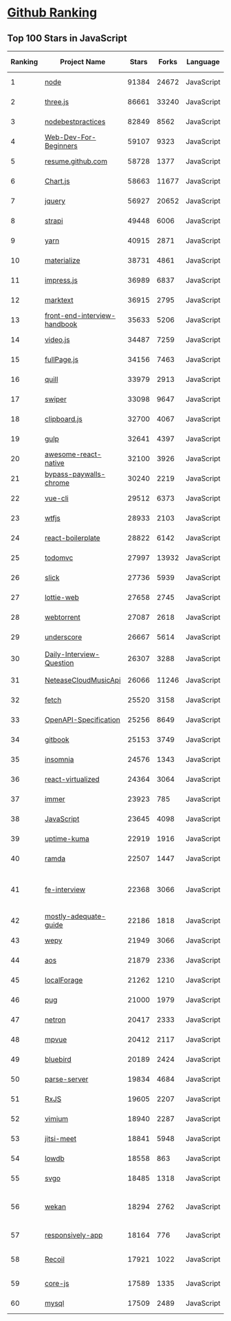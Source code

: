 [Github Ranking](../README.md)
==========

## Top 100 Stars in JavaScript

| Ranking | Project Name | Stars | Forks | Language | Open Issues | Description | Last Commit |
| ------- | ------------ | ----- | ----- | -------- | ----------- | ----------- | ----------- |
| 1 | [node](https://github.com/nodejs/node) | 91384 | 24672 | JavaScript | 1333 | Node.js JavaScript runtime :sparkles::turtle::rocket::sparkles: | 2022-11-08T02:50:11Z |
| 2 | [three.js](https://github.com/mrdoob/three.js) | 86661 | 33240 | JavaScript | 367 | JavaScript 3D Library. | 2022-11-07T09:09:47Z |
| 3 | [nodebestpractices](https://github.com/goldbergyoni/nodebestpractices) | 82849 | 8562 | JavaScript | 21 | :white_check_mark:  The Node.js best practices list (November 2022) | 2022-10-31T17:09:53Z |
| 4 | [Web-Dev-For-Beginners](https://github.com/microsoft/Web-Dev-For-Beginners) | 59107 | 9323 | JavaScript | 0 | 24 Lessons, 12 Weeks, Get Started as a Web Developer | 2022-11-07T05:16:19Z |
| 5 | [resume.github.com](https://github.com/resume/resume.github.com) | 58728 | 1377 | JavaScript | 48 | Resumes generated using the GitHub informations | 2022-10-16T23:25:27Z |
| 6 | [Chart.js](https://github.com/chartjs/Chart.js) | 58663 | 11677 | JavaScript | 158 | Simple HTML5 Charts using the <canvas> tag | 2022-11-08T00:49:48Z |
| 7 | [jquery](https://github.com/jquery/jquery) | 56927 | 20652 | JavaScript | 73 | jQuery JavaScript Library | 2022-11-01T19:59:58Z |
| 8 | [strapi](https://github.com/strapi/strapi) | 49448 | 6006 | JavaScript | 306 | 🚀 Strapi is the leading open-source headless CMS. It’s 100% JavaScript, fully customizable and developer-first. | 2022-11-07T18:23:56Z |
| 9 | [yarn](https://github.com/yarnpkg/yarn) | 40915 | 2871 | JavaScript | 1804 | The 1.x line is frozen - features and bugfixes now happen on https://github.com/yarnpkg/berry | 2022-11-04T21:17:14Z |
| 10 | [materialize](https://github.com/Dogfalo/materialize) | 38731 | 4861 | JavaScript | 623 | Materialize, a CSS Framework based on Material Design | 2022-11-05T20:00:05Z |
| 11 | [impress.js](https://github.com/impress/impress.js) | 36989 | 6837 | JavaScript | 48 | It's a presentation framework based on the power of CSS3 transforms and transitions in modern browsers and inspired by the idea behind prezi.com. | 2022-10-31T13:18:25Z |
| 12 | [marktext](https://github.com/marktext/marktext) | 36915 | 2795 | JavaScript | 877 | 📝A simple and elegant markdown editor, available for Linux, macOS and Windows. | 2022-10-25T17:31:19Z |
| 13 | [front-end-interview-handbook](https://github.com/yangshun/front-end-interview-handbook) | 35633 | 5206 | JavaScript | 11 | ⚡️ Front End interview preparation materials for busy engineers | 2022-10-17T10:55:19Z |
| 14 | [video.js](https://github.com/videojs/video.js) | 34487 | 7259 | JavaScript | 348 | Video.js - open source HTML5 video player | 2022-11-08T02:48:07Z |
| 15 | [fullPage.js](https://github.com/alvarotrigo/fullPage.js) | 34156 | 7463 | JavaScript | 153 | fullPage plugin by Alvaro Trigo. Create full screen pages fast and simple | 2022-11-07T13:51:49Z |
| 16 | [quill](https://github.com/quilljs/quill) | 33979 | 2913 | JavaScript | 1209 | Quill is a modern WYSIWYG editor built for compatibility and extensibility. | 2022-11-06T13:24:43Z |
| 17 | [swiper](https://github.com/nolimits4web/swiper) | 33098 | 9647 | JavaScript | 227 | Most modern mobile touch slider with hardware accelerated transitions | 2022-11-07T15:23:57Z |
| 18 | [clipboard.js](https://github.com/zenorocha/clipboard.js) | 32700 | 4067 | JavaScript | 4 | :scissors: Modern copy to clipboard. No Flash. Just 3kb gzipped :clipboard: | 2022-08-29T10:33:14Z |
| 19 | [gulp](https://github.com/gulpjs/gulp) | 32641 | 4397 | JavaScript | 24 | A toolkit to automate & enhance your workflow | 2022-09-19T23:32:57Z |
| 20 | [awesome-react-native](https://github.com/jondot/awesome-react-native) | 32100 | 3926 | JavaScript | 32 | Awesome React Native components, news, tools, and learning material! | 2022-10-13T16:06:24Z |
| 21 | [bypass-paywalls-chrome](https://github.com/iamadamdev/bypass-paywalls-chrome) | 30240 | 2219 | JavaScript | 0 | Bypass Paywalls web browser extension for Chrome and Firefox. | 2022-10-31T17:19:37Z |
| 22 | [vue-cli](https://github.com/vuejs/vue-cli) | 29512 | 6373 | JavaScript | 876 | 🛠️ webpack-based tooling for Vue.js Development | 2022-11-04T07:31:56Z |
| 23 | [wtfjs](https://github.com/denysdovhan/wtfjs) | 28933 | 2103 | JavaScript | 8 | 🤪 A list of funny and tricky JavaScript examples | 2022-11-05T11:45:57Z |
| 24 | [react-boilerplate](https://github.com/react-boilerplate/react-boilerplate) | 28822 | 6142 | JavaScript | 60 | :fire: A highly scalable, offline-first foundation with the best developer experience and a focus on performance and best practices. | 2022-10-06T05:52:48Z |
| 25 | [todomvc](https://github.com/tastejs/todomvc) | 27997 | 13932 | JavaScript | 132 | Helping you select an MV* framework - Todo apps for React.js, Ember.js, Angular, and many more | 2022-09-15T13:44:49Z |
| 26 | [slick](https://github.com/kenwheeler/slick) | 27736 | 5939 | JavaScript | 1148 | the last carousel you'll ever need | 2022-08-31T11:15:05Z |
| 27 | [lottie-web](https://github.com/airbnb/lottie-web) | 27658 | 2745 | JavaScript | 853 | Render After Effects animations natively on Web, Android and iOS, and React Native. http://airbnb.io/lottie/ | 2022-08-26T05:47:36Z |
| 28 | [webtorrent](https://github.com/webtorrent/webtorrent) | 27087 | 2618 | JavaScript | 103 | ⚡️ Streaming torrent client for the web | 2022-11-04T00:10:22Z |
| 29 | [underscore](https://github.com/jashkenas/underscore) | 26667 | 5614 | JavaScript | 30 | JavaScript's utility _ belt | 2022-09-23T22:46:35Z |
| 30 | [Daily-Interview-Question](https://github.com/Advanced-Frontend/Daily-Interview-Question) | 26307 | 3288 | JavaScript | 254 | 我是依扬（木易杨），公众号「高级前端进阶」作者，每天搞定一道前端大厂面试题，祝大家天天进步，一年后会看到不一样的自己。 | 2020-11-09T01:07:00Z |
| 31 | [NeteaseCloudMusicApi](https://github.com/Binaryify/NeteaseCloudMusicApi) | 26066 | 11246 | JavaScript | 81 | 网易云音乐 Node.js API service | 2022-11-07T20:53:23Z |
| 32 | [fetch](https://github.com/github/fetch) | 25520 | 3158 | JavaScript | 32 | A window.fetch JavaScript polyfill. | 2022-09-15T19:27:53Z |
| 33 | [OpenAPI-Specification](https://github.com/OAI/OpenAPI-Specification) | 25256 | 8649 | JavaScript | 512 | The OpenAPI Specification Repository | 2022-11-04T14:36:10Z |
| 34 | [gitbook](https://github.com/GitbookIO/gitbook) | 25153 | 3749 | JavaScript | 0 | 📝 Modern documentation format and toolchain using Git and Markdown | 2022-10-13T09:52:57Z |
| 35 | [insomnia](https://github.com/Kong/insomnia) | 24576 | 1343 | JavaScript | 426 | The open-source, cross-platform API client for GraphQL, REST, WebSockets and gRPC. | 2022-11-07T20:27:05Z |
| 36 | [react-virtualized](https://github.com/bvaughn/react-virtualized) | 24364 | 3064 | JavaScript | 430 | React components for efficiently rendering large lists and tabular data | 2022-10-07T07:02:29Z |
| 37 | [immer](https://github.com/immerjs/immer) | 23923 | 785 | JavaScript | 26 | Create the next immutable state by mutating the current one | 2022-11-02T04:05:19Z |
| 38 | [JavaScript](https://github.com/TheAlgorithms/JavaScript) | 23645 | 4098 | JavaScript | 4 | Algorithms and Data Structures implemented in JavaScript for beginners, following best practices. | 2022-11-06T16:33:11Z |
| 39 | [uptime-kuma](https://github.com/louislam/uptime-kuma) | 22919 | 1916 | JavaScript | 611 | A fancy self-hosted monitoring tool | 2022-11-05T09:42:11Z |
| 40 | [ramda](https://github.com/ramda/ramda) | 22507 | 1447 | JavaScript | 121 | :ram: Practical functional Javascript | 2022-11-02T21:08:50Z |
| 41 | [fe-interview](https://github.com/haizlin/fe-interview) | 22368 | 3066 | JavaScript | 5172 | 前端面试每日 3+1，以面试题来驱动学习，提倡每日学习与思考，每天进步一点！每天早上5点纯手工发布面试题（死磕自己，愉悦大家），6000+道前端面试题全面覆盖，HTML/CSS/JavaScript/Vue/React/Nodejs/TypeScript/ECMAScritpt/Webpack/Jquery/小程序/软技能…… | 2022-11-07T20:49:14Z |
| 42 | [mostly-adequate-guide](https://github.com/MostlyAdequate/mostly-adequate-guide) | 22186 | 1818 | JavaScript | 68 | Mostly adequate guide to FP (in javascript) | 2022-05-10T13:24:43Z |
| 43 | [wepy](https://github.com/Tencent/wepy) | 21949 | 3066 | JavaScript | 352 | 小程序组件化开发框架 | 2022-09-01T00:07:30Z |
| 44 | [aos](https://github.com/michalsnik/aos) | 21879 | 2336 | JavaScript | 286 | Animate on scroll library | 2022-09-13T03:27:34Z |
| 45 | [localForage](https://github.com/localForage/localForage) | 21262 | 1210 | JavaScript | 193 | 💾 Offline storage, improved. Wraps IndexedDB, WebSQL, or localStorage using a simple but powerful API. | 2022-10-05T15:39:47Z |
| 46 | [pug](https://github.com/pugjs/pug) | 21000 | 1979 | JavaScript | 272 | Pug – robust, elegant, feature rich template engine for Node.js | 2022-07-21T17:03:11Z |
| 47 | [netron](https://github.com/lutzroeder/netron) | 20417 | 2333 | JavaScript | 25 | Visualizer for neural network, deep learning, and machine learning models | 2022-11-07T11:24:32Z |
| 48 | [mpvue](https://github.com/Meituan-Dianping/mpvue) | 20412 | 2117 | JavaScript | 423 | 基于 Vue.js 的小程序开发框架，从底层支持 Vue.js 语法和构建工具体系。 | 2022-03-02T04:31:30Z |
| 49 | [bluebird](https://github.com/petkaantonov/bluebird) | 20189 | 2424 | JavaScript | 67 | :bird: :zap: Bluebird is a full featured promise library with unmatched performance. | 2022-11-01T21:18:46Z |
| 50 | [parse-server](https://github.com/parse-community/parse-server) | 19834 | 4684 | JavaScript | 287 | Parse Server for Node/Express | 2022-11-08T02:55:25Z |
| 51 | [RxJS](https://github.com/Reactive-Extensions/RxJS) | 19605 | 2207 | JavaScript | 231 | The Reactive Extensions for JavaScript | 2018-04-18T20:17:39Z |
| 52 | [vimium](https://github.com/philc/vimium) | 18940 | 2287 | JavaScript | 1005 | The hacker's browser. | 2022-11-08T01:58:51Z |
| 53 | [jitsi-meet](https://github.com/jitsi/jitsi-meet) | 18841 | 5948 | JavaScript | 265 | Jitsi Meet - Secure, Simple and Scalable Video Conferences that you use as a standalone app or embed in your web application. | 2022-11-07T19:45:46Z |
| 54 | [lowdb](https://github.com/typicode/lowdb) | 18558 | 863 | JavaScript | 2 | Simple to use local JSON database. Use native JavaScript API to query. Written in TypeScript. (supports Node, Electron and the browser) | 2022-11-03T01:06:58Z |
| 55 | [svgo](https://github.com/svg/svgo) | 18485 | 1318 | JavaScript | 199 | ⚙️ Node.js tool for optimizing SVG files | 2022-10-29T12:27:04Z |
| 56 | [wekan](https://github.com/wekan/wekan) | 18294 | 2762 | JavaScript | 796 | The Open Source kanban (built with Meteor). Keep variable/table/field names camelCase. For translations, only add Pull Request changes to wekan/i18n/en.i18n.json , other translations are done at https://transifex.com/wekan/wekan only. | 2022-11-05T19:40:09Z |
| 57 | [responsively-app](https://github.com/responsively-org/responsively-app) | 18164 | 776 | JavaScript | 115 | A modified web browser that helps in responsive web development. A web developer's must have dev-tool. | 2022-11-06T13:48:56Z |
| 58 | [Recoil](https://github.com/facebookexperimental/Recoil) | 17921 | 1022 | JavaScript | 166 | Recoil is an experimental state management library for React apps. It provides several capabilities that are difficult to achieve with React alone, while being compatible with the newest features of React. | 2022-11-08T03:01:00Z |
| 59 | [core-js](https://github.com/zloirock/core-js) | 17589 | 1335 | JavaScript | 23 | Standard Library | 2022-11-07T22:42:06Z |
| 60 | [mysql](https://github.com/mysqljs/mysql) | 17509 | 2489 | JavaScript | 135 | A pure node.js JavaScript Client implementing the MySQL protocol. | 2022-03-14T02:33:58Z |

